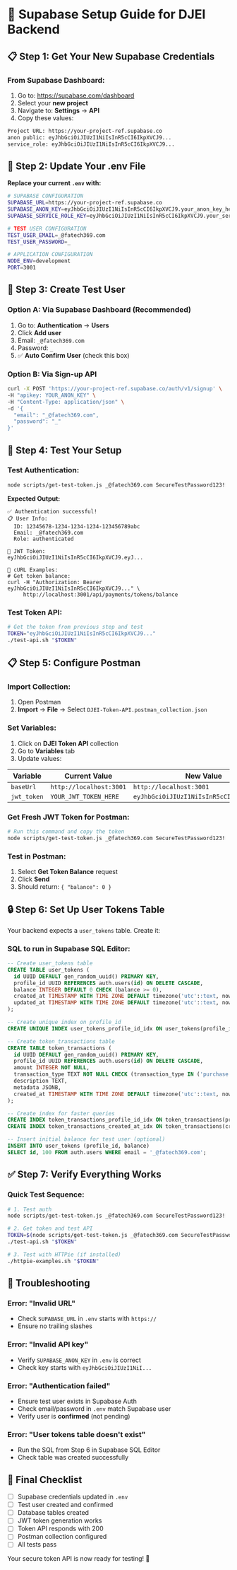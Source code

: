 # 🔧 Supabase Setup Guide for DJEI Backend

## 📋 **Step 1: Get Your New Supabase Credentials**

### **From Supabase Dashboard:**
1. Go to: https://supabase.com/dashboard
2. Select your **new project**
3. Navigate to: **Settings** → **API**
4. Copy these values:

```bash
Project URL: https://your-project-ref.supabase.co
anon public: eyJhbGciOiJIUzI1NiIsInR5cCI6IkpXVCJ9...
service_role: eyJhbGciOiJIUzI1NiIsInR5cCI6IkpXVCJ9...
```

## 🔄 **Step 2: Update Your .env File**

**Replace your current `.env` with:**

```bash
# SUPABASE CONFIGURATION
SUPABASE_URL=https://your-project-ref.supabase.co
SUPABASE_ANON_KEY=eyJhbGciOiJIUzI1NiIsInR5cCI6IkpXVCJ9.your_anon_key_here
SUPABASE_SERVICE_ROLE_KEY=eyJhbGciOiJIUzI1NiIsInR5cCI6IkpXVCJ9.your_service_role_key_here

# TEST USER CONFIGURATION  
TEST_USER_EMAIL=_@fatech369.com
TEST_USER_PASSWORD=_

# APPLICATION CONFIGURATION
NODE_ENV=development
PORT=3001
```

## 👤 **Step 3: Create Test User**

### **Option A: Via Supabase Dashboard (Recommended)**
1. Go to: **Authentication** → **Users**
2. Click **Add user**
3. Email: `_@fatech369.com`
4. Password: `_`
5. ✅ **Auto Confirm User** (check this box)

### **Option B: Via Sign-up API** 
```bash
curl -X POST 'https://your-project-ref.supabase.co/auth/v1/signup' \
-H "apikey: YOUR_ANON_KEY" \
-H "Content-Type: application/json" \
-d '{
  "email": "_@fatech369.com",
  "password": "_"
}'
```

## 🧪 **Step 4: Test Your Setup**

### **Test Authentication:**
```bash
node scripts/get-test-token.js _@fatech369.com SecureTestPassword123!
```

**Expected Output:**
```
✅ Authentication successful!
📋 User Info:
  ID: 12345678-1234-1234-1234-123456789abc
  Email: _@fatech369.com
  Role: authenticated

🔑 JWT Token:
eyJhbGciOiJIUzI1NiIsInR5cCI6IkpXVCJ9.eyJ...

📝 cURL Examples:
# Get token balance:
curl -H "Authorization: Bearer eyJhbGciOiJIUzI1NiIsInR5cCI6IkpXVCJ9..." \
     http://localhost:3001/api/payments/tokens/balance
```

### **Test Token API:**
```bash
# Get the token from previous step and test
TOKEN="eyJhbGciOiJIUzI1NiIsInR5cCI6IkpXVCJ9..."
./test-api.sh "$TOKEN"
```

## 📋 **Step 5: Configure Postman**

### **Import Collection:**
1. Open Postman
2. **Import** → **File** → Select `DJEI-Token-API.postman_collection.json`

### **Set Variables:**
1. Click on **DJEI Token API** collection
2. Go to **Variables** tab
3. Update values:

| Variable | Current Value | New Value |
|----------|---------------|-----------|
| `baseUrl` | `http://localhost:3001` | `http://localhost:3001` |
| `jwt_token` | `YOUR_JWT_TOKEN_HERE` | `eyJhbGciOiJIUzI1NiIsInR5cCI6IkpXVCJ9...` |

### **Get Fresh JWT Token for Postman:**
```bash
# Run this command and copy the token
node scripts/get-test-token.js _@fatech369.com SecureTestPassword123! | grep -A1 "🔑 JWT Token:"
```

### **Test in Postman:**
1. Select **Get Token Balance** request
2. Click **Send**
3. Should return: `{ "balance": 0 }`

## 🔒 **Step 6: Set Up User Tokens Table**

Your backend expects a `user_tokens` table. Create it:

### **SQL to run in Supabase SQL Editor:**
```sql
-- Create user_tokens table
CREATE TABLE user_tokens (
  id UUID DEFAULT gen_random_uuid() PRIMARY KEY,
  profile_id UUID REFERENCES auth.users(id) ON DELETE CASCADE,
  balance INTEGER DEFAULT 0 CHECK (balance >= 0),
  created_at TIMESTAMP WITH TIME ZONE DEFAULT timezone('utc'::text, now()),
  updated_at TIMESTAMP WITH TIME ZONE DEFAULT timezone('utc'::text, now())
);

-- Create unique index on profile_id
CREATE UNIQUE INDEX user_tokens_profile_id_idx ON user_tokens(profile_id);

-- Create token_transactions table
CREATE TABLE token_transactions (
  id UUID DEFAULT gen_random_uuid() PRIMARY KEY,
  profile_id UUID REFERENCES auth.users(id) ON DELETE CASCADE,
  amount INTEGER NOT NULL,
  transaction_type TEXT NOT NULL CHECK (transaction_type IN ('purchase', 'bid', 'admin_adjustment', 'reward')),
  description TEXT,
  metadata JSONB,
  created_at TIMESTAMP WITH TIME ZONE DEFAULT timezone('utc'::text, now())
);

-- Create index for faster queries
CREATE INDEX token_transactions_profile_id_idx ON token_transactions(profile_id);
CREATE INDEX token_transactions_created_at_idx ON token_transactions(created_at DESC);

-- Insert initial balance for test user (optional)
INSERT INTO user_tokens (profile_id, balance) 
SELECT id, 100 FROM auth.users WHERE email = '_@fatech369.com';
```

## ✅ **Step 7: Verify Everything Works**

### **Quick Test Sequence:**
```bash
# 1. Test auth
node scripts/get-test-token.js _@fatech369.com SecureTestPassword123!

# 2. Get token and test API
TOKEN=$(node scripts/get-test-token.js _@fatech369.com SecureTestPassword123! | grep -o 'eyJ[^"]*')
./test-api.sh "$TOKEN"

# 3. Test with HTTPie (if installed)
./httpie-examples.sh "$TOKEN"
```

## 🚨 **Troubleshooting**

### **Error: "Invalid URL"**
- Check `SUPABASE_URL` in `.env` starts with `https://`
- Ensure no trailing slashes

### **Error: "Invalid API key"** 
- Verify `SUPABASE_ANON_KEY` in `.env` is correct
- Check key starts with `eyJhbGciOiJIUzI1NiI...`

### **Error: "Authentication failed"**
- Ensure test user exists in Supabase Auth
- Check email/password in `.env` match Supabase user
- Verify user is **confirmed** (not pending)

### **Error: "User tokens table doesn't exist"**
- Run the SQL from Step 6 in Supabase SQL Editor
- Check table was created successfully

## 🎯 **Final Checklist**

- [ ] Supabase credentials updated in `.env`
- [ ] Test user created and confirmed  
- [ ] Database tables created
- [ ] JWT token generation works
- [ ] Token API responds with 200
- [ ] Postman collection configured
- [ ] All tests pass

Your secure token API is now ready for testing! 🚀 